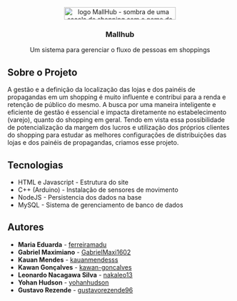 <p align="center">
    <img 
      src="https://i.imgur.com/ikHKK54.png"
      alt="logo MallHub - sombra de uma sacola de shopping com o nome do projeto Mallhub" 
      width="250" 
      height="28.06"
    />
</p>

<h3 align="center">Mallhub</h3>
<p align="center">Um sistema para gerenciar o fluxo de pessoas em shoppings</p>

## Sobre o Projeto

A gestão e a definição da localização das lojas e dos painéis de propagandas em um shopping é muito influente e contribui para a renda e retenção de público do mesmo. A busca por uma maneira inteligente e eficiente de gestão é essencial e impacta diretamente no estabelecimento (varejo), quanto do shopping em geral. Tendo em vista essa possibilidade de potencialização da margem dos lucros e utilização dos próprios clientes do shopping para estudar as melhores configurações de distribuições das lojas e dos painéis de propagandas, criamos esse projeto.

## Tecnologias
- HTML e Javascript - Estrutura do site
- C++ (Arduino) - Instalação de sensores de movimento
- NodeJS - Persistencia dos dados na base
- MySQL - Sistema de gerenciamento de banco de dados

## Autores
- **Maria Eduarda** - [ferreiramadu](https://github.com/ferreiramadu)
- **Gabriel Maximiano** - [GabrielMaxi1602](https://github.com/GabrielMaxi1602)
- **Kauan Mendes** - [kauanmendesss](https://github.com/kauanmendesss)
- **Kawan Gonçalves** - [kawan-goncalves](https://github.com/kawan-goncalves)
- **Leonardo Nacagawa Silva** - [nakaleo13](https://github.com/nakaleo13)
- **Yohan Hudson** - [yohanhudson](https://github.com/yohanhudson)
- **Gustavo Rezende** - [gustavorezende96](https://github.com/gustavorezende96)
